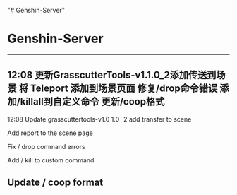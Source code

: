 "# Genshin-Server" 
# Genshin-Server
-----------------------------------------------------------------------------------------------
12:08
更新GrasscutterTools-v1.1.0_2添加传送到场景 
将 Teleport 添加到场景页面
修复/drop命令错误
添加/killall到自定义命令
更新/coop格式
-----------------------------------------------------------------------------------------------
12:08
Update grasscuttertools-v1.0 1.0_ 2 add transfer to scene

Add report to the scene page

Fix / drop command errors

Add / kill to custom command

Update / coop format
-----------------------------------------------------------------------------------------------
